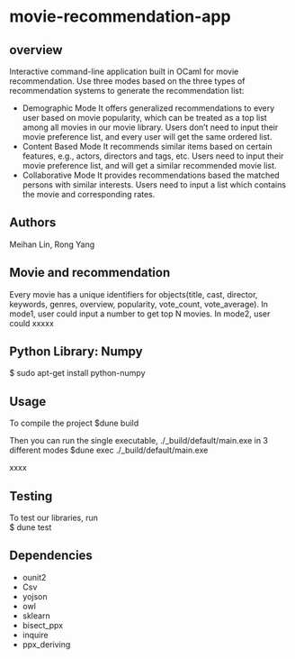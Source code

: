 # movie-recommendation-app #
## overview ##   
Interactive command-line application built in OCaml for movie recommendation. Use three modes based on the three types of recommendation systems to generate the recommendation list:
* Demographic Mode
It offers generalized recommendations to every user based on movie popularity, which can be
treated as a top list among all movies in our movie library. Users don’t need to input their movie
preference list, and every user will get the same ordered list.
* Content Based Mode 
It recommends similar items based on certain features, e.g., actors, directors and tags, etc. Users
need to input their movie preference list, and will get a similar recommended movie list.
* Collaborative Mode 
It provides recommendations based the matched persons with similar interests. Users need to
input a list which contains the movie and corresponding rates.

## Authors ##
Meihan Lin, Rong Yang

## Movie and recommendation ##  
Every movie has a unique identifiers for objects(title, cast, director, keywords, genres, overview, popularity, vote_count, vote_average). In mode1, user could input a number to get top N movies. In mode2, user could xxxxx

## Python Library: Numpy ##  
$ sudo apt-get install python-numpy

## Usage ##  
To compile the project
$dune build

Then you can run the single executable, ./_build/default/main.exe in 3 different modes
$dune exec ./_build/default/main.exe 

xxxx

## Testing ##  
To test our libraries, run  
$ dune test

## Dependencies ##  
* ounit2
* Csv
* yojson
* owl
* sklearn
* bisect_ppx
* inquire
* ppx_deriving
